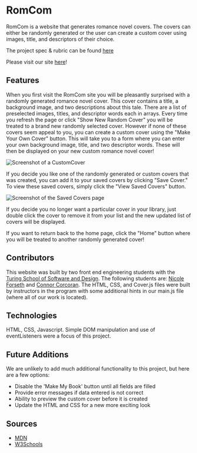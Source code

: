# RomCom

RomCom is a website that generates romance novel covers. The covers can either be randomly generated or the user can create a custom cover using images, title, and descriptors of their choice.   

The project spec & rubric can be found [here](https://frontend.turing.io/projects/module-1/romcom-pair.html)

Please visit our site [here](https://forsethnico.github.io/romcom/)!

## Features
When you first visit the RomCom site you will be pleasantly surprised with a randomly generated romance novel cover. This cover contains a title, a background image, and two descriptions about this tale. There are a list of preselected images, titles, and descriptor words each in arrays. Every time you refresh the page or click "Show New Random Cover" you will be treated to a brand new randomly selected cover. However if none of these covers seem appeal to you, you can create a custom cover using the "Make Your Own Cover" button. This will take you to a form where you can enter your own background image, title, and two descriptor words. These will then be displayed on your new custom romance novel cover! 

![Screenshot of a CustomCover](https://user-images.githubusercontent.com/18154724/169677456-8d53b1fa-f25c-4c38-a443-568c8af1cc0e.jpg)

If you decide you like one of the randomly generated or custom covers that was created, you can add it to your saved covers by clicking "Save Cover." To view these saved covers, simply click the "View Saved Covers" button. 

![Screenshot of the Saved Covers page](https://user-images.githubusercontent.com/18154724/169677302-7e03a911-d77a-46a8-9ec2-a9c1c6f06d82.jpg)

If you decide you no longer want a particular cover in your library, just double click the cover to remove it from your list and the new updated list of covers will be displayed.  

If you want to return back to the home page, click the "Home" button where you will be treated to another randomly generated cover! 

## Contributors
This website was built by two front end engineering students with the [Turing School of Software and Design](https://turing.edu/). The following students are: [Nicole Forseth](https://github.com/forsethnico) and [Connor Corcoran](https://github.com/Connorcorc). The HTML, CSS, and Cover.js files were built by instructors in the program with some additional hints in our main.js file (where all of our work is located). 

## Technologies
HTML, CSS, Javascript. Simple DOM manipulation and use of eventListeners were a focus of this project.

## Future Additions
We are unlikely to add much additional functionality to this project, but here are a few options:  
- Disable the 'Make My Book' button until all fields are filled
- Provide error messages if data entered is not correct
- Ability to preview the custom cover before it is created
- Update the HTML and CSS for a new more exciting look

## Sources
- [MDN](https://developer.mozilla.org/en-US/)
- [W3Schools](https://www.w3schools.com/)


